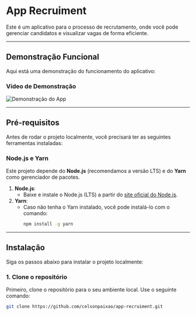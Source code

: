 # App Recruiment

Este é um aplicativo para o processo de recrutamento, onde você pode gerenciar candidatos e visualizar vagas de forma eficiente.

---

## Demonstração Funcional

Aqui está uma demonstração do funcionamento do aplicativo:

### Vídeo de Demonstração

![Demonstração do App](assets/Gravação%20de%20ecr%C3%A3%20de%202025-03-28%2013-13-27.gif)

---

## Pré-requisitos

Antes de rodar o projeto localmente, você precisará ter as seguintes ferramentas instaladas:

### Node.js e Yarn

Este projeto depende do **Node.js** (recomendamos a versão LTS) e do **Yarn** como gerenciador de pacotes.

1. **Node.js**:
   - Baixe e instale o Node.js (LTS) a partir do [site oficial do Node.js](https://nodejs.org/).
2. **Yarn**:
   - Caso não tenha o Yarn instalado, você pode instalá-lo com o comando:
     ```bash
     npm install -g yarn
     ```

---

## Instalação

Siga os passos abaixo para instalar o projeto localmente:

### 1. Clone o repositório

Primeiro, clone o repositório para o seu ambiente local. Use o seguinte comando:

```bash
git clone https://github.com/celsonpaixao/app-recruiment.git
```
